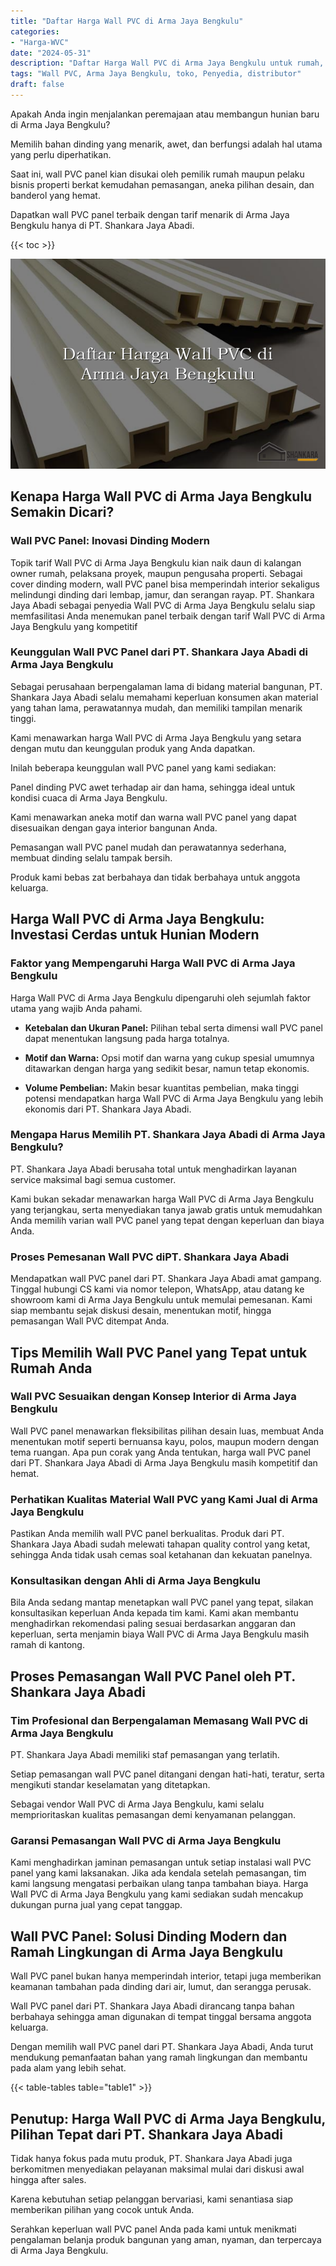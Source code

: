 ```yaml
---
title: "Daftar Harga Wall PVC di Arma Jaya Bengkulu"
categories: 
- "Harga-WVC"
date: "2024-05-31"
description: "Daftar Harga Wall PVC di Arma Jaya Bengkulu untuk rumah, perkantoran, dan ritel. Panel unggulan, variasi motif, pilihan warna elegan, dengan layanan instalasi dikerjakan oleh tim profesional dan jaminan resmi!|Layanan distribusi Wall PVC di Arma Jaya Bengkulu untuk kebutuhan rumah, kantor, maupun ritel, dengan panel unggulan dan pemasangan oleh tim ahli dan kepastian resmi.|Alternatif Wall PVC di Arma Jaya Bengkulu yang terpercaya bagi rumah, office, serta toko, dengan produk berkualitas dan penempatan oleh tenaga ahli ahli dan garansi resmi.|Penyediaan Wall PVC di Arma Jaya Bengkulu bagi hunian, perkantoran, serta ritel, beserta material berkualitas dan pemasangan ditangani oleh tenaga ahli profesional, dilengkapi dengan jaminan resmi.}"
tags: "Wall PVC, Arma Jaya Bengkulu, toko, Penyedia, distributor"
draft: false
---
```


Apakah Anda ingin menjalankan peremajaan atau membangun hunian baru di Arma Jaya Bengkulu?

Memilih bahan dinding yang menarik, awet, dan berfungsi adalah hal utama yang perlu diperhatikan.

Saat ini, wall PVC panel kian disukai oleh pemilik rumah maupun pelaku bisnis properti berkat kemudahan pemasangan, aneka pilihan desain, dan banderol yang hemat.

Dapatkan wall PVC panel terbaik dengan tarif menarik di Arma Jaya Bengkulu hanya di PT. Shankara Jaya Abadi.

{{< toc >}}

![Daftar Harga Wall PVC di Arma Jaya Bengkulu](/images/Harga-WVC/Daftar-Harga-Wall-PVC-di-Arma-Jaya-Bengkulu.png)


## Kenapa Harga Wall PVC di Arma Jaya Bengkulu Semakin Dicari?

### Wall PVC Panel: Inovasi Dinding Modern

Topik tarif Wall PVC di Arma Jaya Bengkulu kian naik daun di kalangan owner rumah, pelaksana proyek, maupun pengusaha properti. Sebagai cover dinding modern, wall PVC panel bisa memperindah interior sekaligus melindungi dinding dari lembap, jamur, dan serangan rayap. PT. Shankara Jaya Abadi sebagai penyedia Wall PVC di Arma Jaya Bengkulu selalu siap memfasilitasi Anda menemukan panel terbaik dengan tarif Wall PVC di Arma Jaya Bengkulu yang kompetitif

### Keunggulan Wall PVC Panel dari PT. Shankara Jaya Abadi di Arma Jaya Bengkulu

Sebagai perusahaan berpengalaman lama di bidang material bangunan, PT. Shankara Jaya Abadi selalu memahami keperluan konsumen akan material yang tahan lama, perawatannya mudah, dan memiliki tampilan menarik tinggi.

Kami menawarkan harga Wall PVC di Arma Jaya Bengkulu yang setara dengan mutu dan keunggulan produk yang Anda dapatkan.

Inilah beberapa keunggulan wall PVC panel yang kami sediakan:

Panel dinding PVC awet terhadap air dan hama, sehingga ideal untuk kondisi cuaca di Arma Jaya Bengkulu.

Kami menawarkan aneka motif dan warna wall PVC panel yang dapat disesuaikan dengan gaya interior bangunan Anda.

Pemasangan wall PVC panel mudah dan perawatannya sederhana, membuat dinding selalu tampak bersih.

Produk kami bebas zat berbahaya dan tidak berbahaya untuk anggota keluarga.

## Harga Wall PVC di Arma Jaya Bengkulu: Investasi Cerdas untuk Hunian Modern

### Faktor yang Mempengaruhi Harga Wall PVC di Arma Jaya Bengkulu

Harga Wall PVC di Arma Jaya Bengkulu dipengaruhi oleh sejumlah faktor utama yang wajib Anda pahami.

- **Ketebalan dan Ukuran Panel:** Pilihan tebal serta dimensi wall PVC panel dapat menentukan langsung pada harga totalnya.

- **Motif dan Warna:** Opsi motif dan warna yang cukup spesial umumnya ditawarkan dengan harga yang sedikit besar, namun tetap ekonomis.

- **Volume Pembelian:** Makin besar kuantitas pembelian, maka tinggi potensi mendapatkan harga Wall PVC di Arma Jaya Bengkulu yang lebih ekonomis dari PT. Shankara Jaya Abadi.

### Mengapa Harus Memilih PT. Shankara Jaya Abadi di Arma Jaya Bengkulu?

PT. Shankara Jaya Abadi berusaha total untuk menghadirkan layanan service maksimal bagi semua customer.

Kami bukan sekadar menawarkan harga Wall PVC di Arma Jaya Bengkulu yang terjangkau, serta menyediakan tanya jawab gratis untuk memudahkan Anda memilih varian wall PVC panel yang tepat dengan keperluan dan biaya Anda.

### Proses Pemesanan Wall PVC diPT. Shankara Jaya Abadi

Mendapatkan wall PVC panel dari PT. Shankara Jaya Abadi amat gampang. Tinggal hubungi CS kami via nomor telepon, WhatsApp, atau datang ke showroom kami di Arma Jaya Bengkulu untuk memulai pemesanan. Kami siap membantu sejak diskusi desain, menentukan motif, hingga pemasangan Wall PVC ditempat Anda.

## Tips Memilih Wall PVC Panel yang Tepat untuk Rumah Anda

### Wall PVC Sesuaikan dengan Konsep Interior di Arma Jaya Bengkulu

Wall PVC panel menawarkan fleksibilitas pilihan desain luas, membuat Anda menentukan motif seperti bernuansa kayu, polos, maupun modern dengan tema ruangan. Apa pun corak yang Anda tentukan, harga wall PVC panel dari PT. Shankara Jaya Abadi di Arma Jaya Bengkulu masih kompetitif dan hemat.

### Perhatikan Kualitas Material Wall PVC yang Kami Jual di Arma Jaya Bengkulu

Pastikan Anda memilih wall PVC panel berkualitas. Produk dari PT. Shankara Jaya Abadi sudah melewati tahapan quality control yang ketat, sehingga Anda tidak usah cemas soal ketahanan dan kekuatan panelnya.

### Konsultasikan dengan Ahli di Arma Jaya Bengkulu

Bila Anda sedang mantap menetapkan wall PVC panel yang tepat, silakan konsultasikan keperluan Anda kepada tim kami. Kami akan membantu menghadirkan rekomendasi paling sesuai berdasarkan anggaran dan keperluan, serta menjamin biaya Wall PVC di Arma Jaya Bengkulu masih ramah di kantong.

## Proses Pemasangan Wall PVC Panel oleh PT. Shankara Jaya Abadi

### Tim Profesional dan Berpengalaman Memasang Wall PVC di Arma Jaya Bengkulu

PT. Shankara Jaya Abadi memiliki staf pemasangan yang terlatih.

Setiap pemasangan wall PVC panel ditangani dengan hati-hati, teratur, serta mengikuti standar keselamatan yang ditetapkan.

Sebagai vendor Wall PVC di Arma Jaya Bengkulu, kami selalu memprioritaskan kualitas pemasangan demi kenyamanan pelanggan.

### Garansi Pemasangan Wall PVC di Arma Jaya Bengkulu

Kami menghadirkan jaminan pemasangan untuk setiap instalasi wall PVC panel yang kami laksanakan. Jika ada kendala setelah pemasangan, tim kami langsung mengatasi perbaikan ulang tanpa tambahan biaya. Harga Wall PVC di Arma Jaya Bengkulu yang kami sediakan sudah mencakup dukungan purna jual yang cepat tanggap.

## Wall PVC Panel: Solusi Dinding Modern dan Ramah Lingkungan di Arma Jaya Bengkulu

Wall PVC panel bukan hanya memperindah interior, tetapi juga memberikan keamanan tambahan pada dinding dari air, lumut, dan serangga perusak.

Wall PVC panel dari PT. Shankara Jaya Abadi dirancang tanpa bahan berbahaya sehingga aman digunakan di tempat tinggal bersama anggota keluarga.

Dengan memilih wall PVC panel dari PT. Shankara Jaya Abadi, Anda turut mendukung pemanfaatan bahan yang ramah lingkungan dan membantu pada alam yang lebih sehat.

{{< table-tables table="table1" >}}

## Penutup: Harga Wall PVC di Arma Jaya Bengkulu, Pilihan Tepat dari PT. Shankara Jaya Abadi

Tidak hanya fokus pada mutu produk, PT. Shankara Jaya Abadi juga berkomitmen menyediakan pelayanan maksimal mulai dari diskusi awal hingga after sales.

Karena kebutuhan setiap pelanggan bervariasi, kami senantiasa siap memberikan pilihan yang cocok untuk Anda.

Serahkan keperluan wall PVC panel Anda pada kami untuk menikmati pengalaman belanja produk bangunan yang aman, nyaman, dan terpercaya di Arma Jaya Bengkulu.